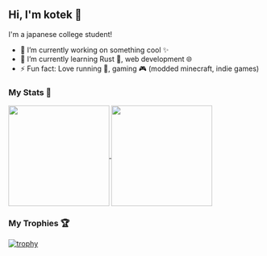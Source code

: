 ## Hi, I'm kotek 👋

<!--
**kotek-7/kotek-7** is a ✨ _special_ ✨ repository because its `README.md` (this file) appears on your GitHub profile.

Here are some ideas to get you started:
-->

I'm a japanese college student!

- 🔭 I’m currently working on something cool ✨
- 🌱 I’m currently learning Rust 🦀, web development 🌐
- ⚡ Fun fact: Love running 🏃, gaming 🎮 (modded minecraft, indie games)

### My Stats 💫

<a href="https://github.com/anuraghazra/github-readme-stats">
  <img height=200 align="center" src="https://github-readme-stats.vercel.app/api?username=kotek-7&theme=tokyonight" />
</a>
<a href="https://github.com/anuraghazra/convoychat">
  <img height=200 align="center" src="https://github-readme-stats.vercel.app/api/top-langs?username=kotek-7&layout=compact&langs_count=8&card_width=320&theme=tokyonight" />
</a>

### My Trophies 🏆

[![trophy](https://github-profile-trophy.vercel.app/?username=kotek-7&theme=tokyonight)](https://github.com/ryo-ma/github-profile-trophy)
